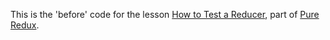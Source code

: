 This is the 'before' code for the lesson [How to Test a Reducer](https://daveceddia.podia.com/courses/pure-redux/54082-testing/152894-how-to-test-a-reducer), part of [Pure Redux](https://daveceddia.com/pure-redux/).
